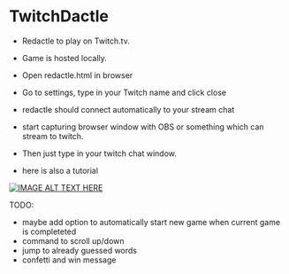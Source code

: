 # TwitchDactle

- Redactle to play on Twitch.tv.
- Game is hosted locally.
- Open redactle.html in browser
- Go to settings, type in your Twitch name and click close
- redactle should connect automatically to your stream chat
- start capturing browser window with OBS or something which can stream to twitch.
- Then just type in your twitch chat window.

- here is also a tutorial

[![IMAGE ALT TEXT HERE](https://img.youtube.com/vi/v=lrJ-YYVas-U/0.jpg)](https://www.youtube.com/watch?v=lrJ-YYVas-U)

TODO:

- maybe add option to automatically start new game when current game is completeted
- command to scroll up/down
- jump to already guessed words
- confetti and win message
